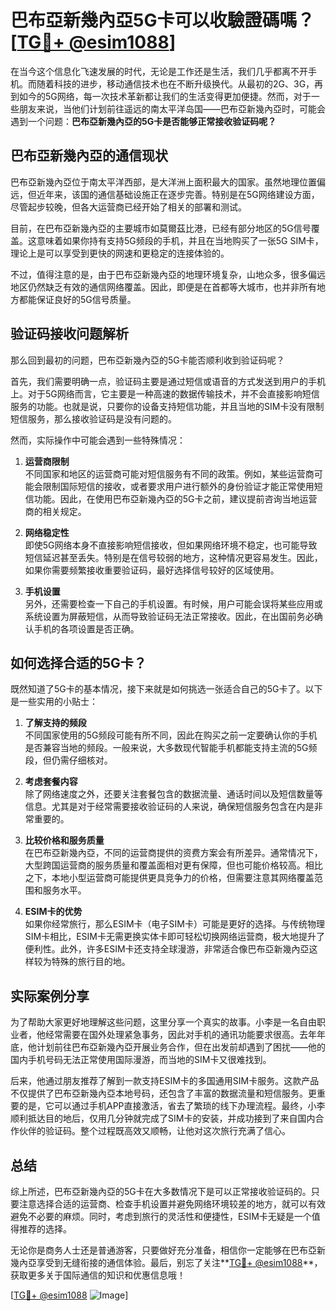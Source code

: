# 巴布亞新幾內亞5G卡可以收驗證碼嗎？[[TG💪+ @esim1088](https://t.me/s/esim1088)]

在当今这个信息化飞速发展的时代，无论是工作还是生活，我们几乎都离不开手机。而随着科技的进步，移动通信技术也在不断升级换代。从最初的2G、3G，再到如今的5G网络，每一次技术革新都让我们的生活变得更加便捷。然而，对于一些朋友来说，当他们计划前往遥远的南太平洋岛国——巴布亞新幾內亞时，可能会遇到一个问题：**巴布亞新幾內亞的5G卡是否能够正常接收验证码呢？**

## 巴布亞新幾內亞的通信现状

巴布亞新幾內亞位于南太平洋西部，是大洋洲上面积最大的国家。虽然地理位置偏远，但近年来，该国的通信基础设施正在逐步完善。特别是在5G网络建设方面，尽管起步较晚，但各大运营商已经开始了相关的部署和测试。

目前，在巴布亞新幾內亞的主要城市如莫爾茲比港，已经有部分地区的5G信号覆盖。这意味着如果你持有支持5G频段的手机，并且在当地购买了一张5G SIM卡，理论上是可以享受到更快的网速和更稳定的连接体验的。

不过，值得注意的是，由于巴布亞新幾內亞的地理环境复杂，山地众多，很多偏远地区仍然缺乏有效的通信网络覆盖。因此，即便是在首都等大城市，也并非所有地方都能保证良好的5G信号质量。

## 验证码接收问题解析

那么回到最初的问题，巴布亞新幾內亞的5G卡能否顺利收到验证码呢？

首先，我们需要明确一点，验证码主要是通过短信或语音的方式发送到用户的手机上。对于5G网络而言，它主要是一种高速的数据传输技术，并不会直接影响短信服务的功能。也就是说，只要你的设备支持短信功能，并且当地的SIM卡没有限制短信服务，那么接收验证码是没有问题的。

然而，实际操作中可能会遇到一些特殊情况：

1. **运营商限制**  
   不同国家和地区的运营商可能对短信服务有不同的政策。例如，某些运营商可能会限制国际短信的接收，或者要求用户进行额外的身份验证才能正常使用短信功能。因此，在使用巴布亞新幾內亞的5G卡之前，建议提前咨询当地运营商的相关规定。

2. **网络稳定性**  
   即使5G网络本身不直接影响短信接收，但如果网络环境不稳定，也可能导致短信延迟甚至丢失。特别是在信号较弱的地方，这种情况更容易发生。因此，如果你需要频繁接收重要验证码，最好选择信号较好的区域使用。

3. **手机设置**  
   另外，还需要检查一下自己的手机设置。有时候，用户可能会误将某些应用或系统设置为屏蔽短信，从而导致验证码无法正常接收。因此，在出国前务必确认手机的各项设置是否正确。

## 如何选择合适的5G卡？

既然知道了5G卡的基本情况，接下来就是如何挑选一张适合自己的5G卡了。以下是一些实用的小贴士：

1. **了解支持的频段**  
   不同国家使用的5G频段可能有所不同，因此在购买之前一定要确认你的手机是否兼容当地的频段。一般来说，大多数现代智能手机都能支持主流的5G频段，但仍需仔细核对。

2. **考虑套餐内容**  
   除了网络速度之外，还要关注套餐包含的数据流量、通话时间以及短信数量等信息。尤其是对于经常需要接收验证码的人来说，确保短信服务包含在内是非常重要的。

3. **比较价格和服务质量**  
   在巴布亞新幾內亞，不同的运营商提供的资费方案会有所差异。通常情况下，大型跨国运营商的服务质量和覆盖面相对更有保障，但也可能价格较高。相比之下，本地小型运营商可能提供更具竞争力的价格，但需要注意其网络覆盖范围和服务水平。

4. **ESIM卡的优势**  
   如果你经常旅行，那么ESIM卡（电子SIM卡）可能是更好的选择。与传统物理SIM卡相比，ESIM卡无需更换实体卡即可轻松切换网络运营商，极大地提升了便利性。此外，许多ESIM卡还支持全球漫游，非常适合像巴布亞新幾內亞这样较为特殊的旅行目的地。

## 实际案例分享

为了帮助大家更好地理解这些问题，这里分享一个真实的故事。小李是一名自由职业者，他经常需要在国外处理紧急事务，因此对手机的通讯功能要求很高。去年年底，他计划前往巴布亞新幾內亞开展业务合作，但在出发前却遇到了困扰——他的国内手机号码无法正常使用国际漫游，而当地的SIM卡又很难找到。

后来，他通过朋友推荐了解到一款支持ESIM卡的多国通用SIM卡服务。这款产品不仅提供了巴布亞新幾內亞本地号码，还包含了丰富的数据流量和短信服务。更重要的是，它可以通过手机APP直接激活，省去了繁琐的线下办理流程。最终，小李顺利抵达目的地后，仅用几分钟就完成了SIM卡的安装，并成功接到了来自国内合作伙伴的验证码。整个过程既高效又顺畅，让他对这次旅行充满了信心。

## 总结

综上所述，巴布亞新幾內亞的5G卡在大多数情况下是可以正常接收验证码的。只要注意选择合适的运营商、检查手机设置并避免网络环境较差的地方，就可以有效避免不必要的麻烦。同时，考虑到旅行的灵活性和便捷性，ESIM卡无疑是一个值得推荐的选择。

无论你是商务人士还是普通游客，只要做好充分准备，相信你一定能够在巴布亞新幾內亞享受到无缝衔接的通信体验。最后，别忘了关注**[TG💪+ @esim1088](https://t.me/s/esim1088)**，获取更多关于国际通信的知识和优惠信息哦！

[[TG💪+ @esim1088](https://t.me/s/esim1088) ![Image](https://i.postimg.cc/4NQfJmqS/Snipaste-2025-05-13-00-14-12.png)]